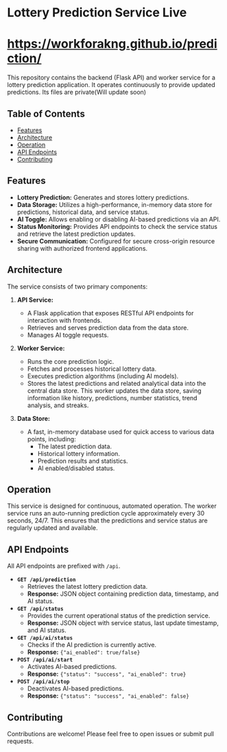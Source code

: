 # Lottery Prediction Service Live
# https://workforakng.github.io/prediction/
This repository contains the backend (Flask API) and worker service for a lottery prediction application. It operates continuously to provide updated predictions.
Its files are private(Will update soon)

## Table of Contents

-   [Features](#features)
-   [Architecture](#architecture)
-   [Operation](#operation)
-   [API Endpoints](#api-endpoints)
-   [Contributing](#contributing)

## Features

* **Lottery Prediction:** Generates and stores lottery predictions.
* **Data Storage:** Utilizes a high-performance, in-memory data store for predictions, historical data, and service status.
* **AI Toggle:** Allows enabling or disabling AI-based predictions via an API.
* **Status Monitoring:** Provides API endpoints to check the service status and retrieve the latest prediction updates.
* **Secure Communication:** Configured for secure cross-origin resource sharing with authorized frontend applications.

## Architecture

The service consists of two primary components:

1.  **API Service:**
    * A Flask application that exposes RESTful API endpoints for interaction with frontends.
    * Retrieves and serves prediction data from the data store.
    * Manages AI toggle requests.

2.  **Worker Service:**
    * Runs the core prediction logic.
    * Fetches and processes historical lottery data.
    * Executes prediction algorithms (including AI models).
    * Stores the latest predictions and related analytical data into the central data store. This worker updates the data store, saving information like history, predictions, number statistics, trend analysis, and streaks.

3.  **Data Store:**
    * A fast, in-memory database used for quick access to various data points, including:
        * The latest prediction data.
        * Historical lottery information.
        * Prediction results and statistics.
        * AI enabled/disabled status.

## Operation

This service is designed for continuous, automated operation. The worker service runs an auto-running prediction cycle approximately every 30 seconds, 24/7. This ensures that the predictions and service status are regularly updated and available.

## API Endpoints

All API endpoints are prefixed with `/api`.

* **`GET /api/prediction`**
    * Retrieves the latest lottery prediction data.
    * **Response:** JSON object containing prediction data, timestamp, and AI status.
* **`GET /api/status`**
    * Provides the current operational status of the prediction service.
    * **Response:** JSON object with service status, last update timestamp, and AI status.
* **`GET /api/ai/status`**
    * Checks if the AI prediction is currently active.
    * **Response:** `{"ai_enabled": true/false}`
* **`POST /api/ai/start`**
    * Activates AI-based predictions.
    * **Response:** `{"status": "success", "ai_enabled": true}`
* **`POST /api/ai/stop`**
    * Deactivates AI-based predictions.
    * **Response:** `{"status": "success", "ai_enabled": false}`

## Contributing

Contributions are welcome! Please feel free to open issues or submit pull requests.

